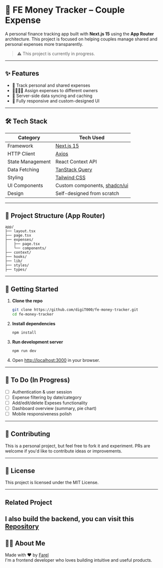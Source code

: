 # 💸 FE Money Tracker – Couple Expense

A personal finance tracking app built with **Next.js 15** using the **App Router** architecture. This project is focused on helping couples manage shared and personal expenses more transparently.

> ⚠️ This project is currently in progress.

---

## ✨ Features

- 🧾 Track personal and shared expenses
- 🧍‍♂️🧍‍♀️ Assign expenses to different owners
- 💾 Server-side data syncing and caching
- 🎨 Fully responsive and custom-designed UI

---

## 🛠️ Tech Stack

| Category           | Tech Used                          |
|--------------------|------------------------------------|
| Framework          | [Next.js 15](https://nextjs.org/) |
| HTTP Client        | [Axios](https://axios-http.com/)  |
| State Management   | React Context API                 |
| Data Fetching      | [TanStack Query](https://tanstack.com/query) |
| Styling            | [Tailwind CSS](https://tailwindcss.com/) |
| UI Components      | Custom components, [shadcn/ui](https://ui.shadcn.com/) |
| Design             | Self-designed from scratch        |

---

## 📂 Project Structure (App Router)

```
app/
├── layout.tsx
├── page.tsx
├── expenses/
│   ├── page.tsx
│   └── components/
├── context/
├── hooks/
├── lib/
├── styles/
├── types/
```

---

## 🚀 Getting Started

1. **Clone the repo**
   ```bash
   git clone https://github.com/digiT000/fe-money-tracker.git
   cd fe-money-tracker
   ```

2. **Install dependencies**
   ```bash
   npm install
   ```

3. **Run development server**
   ```bash
   npm run dev
   ```

4. Open [http://localhost:3000](http://localhost:3000) in your browser.

---

## 📌 To Do (In Progress)

- [ ] Authentication & user session
- [ ] Expense filtering by date/category
- [ ] Add/edit/delete Expeses functionality
- [ ] Dashboard overview (summary, pie chart)
- [ ] Mobile responsiveness polish

---

## 🤝 Contributing

This is a personal project, but feel free to fork it and experiment. PRs are welcome if you'd like to contribute ideas or improvements.

---

## 📃 License

This project is licensed under the MIT License.

---

## Related Project
I also build the backend, you can visit this [Repository](https://github.com/digiT000/be-money-tracker) 
---

## 🙋‍♂️ About Me

Made with ❤️ by [Farel](https://github.com/digiT000)  
I'm a frontend developer who loves building intuitive and useful products.
